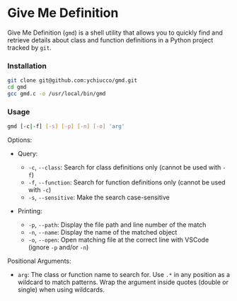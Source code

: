 # Give Me Definition

Give Me Definition (`gmd`) is a shell utility that allows you to quickly find and retrieve details about class and function definitions in a Python project tracked by `git`.

### Installation

```sh
git clone git@github.com:ychiucco/gmd.git
cd gmd
gcc gmd.c -o /usr/local/bin/gmd
```

### Usage

```sh
gmd [-c|-f] [-s] [-p] [-n] [-o] 'arg'
```

Options:
- Query:
    - `-c`, `--class`: Search for class definitions only (cannot be used with `-f`)
    - `-f`, `--function`: Search for function definitions only (cannot be used with `-c`)
    - `-s`, `--sensitive`: Make the search case-sensitive

- Printing:
    - `-p`, `--path`: Display the file path and line number of the match
    - `-n`, `--name`: Display the name of the matched object
    - `-o`, `--open`: Open matching file at the correct line with VSCode (ignore `-p` and/or `-n`)

Positional Arguments:
- `arg`: The class or function name to search for. Use `.*` in any position as a wildcard to match patterns. Wrap the argument inside quotes (double or single) when using wildcards.